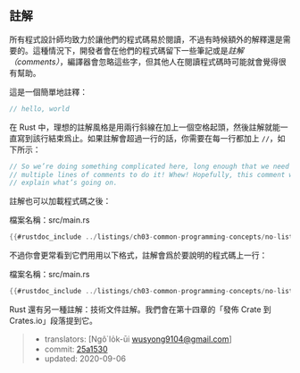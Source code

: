 ## 註解

所有程式設計師均致力於讓他們的程式碼易於閱讀，不過有時候額外的解釋還是需要的。這種情況下，開發者會在他們的程式碼留下一些筆記或是*註解（comments）*，編譯器會忽略這些字，但其他人在閱讀程式碼時可能就會覺得很有幫助。

這是一個簡單地註釋：

```rust
// hello, world
```

在 Rust 中，理想的註解風格是用兩行斜線在加上一個空格起頭，然後註解就能一直寫到該行結束爲止。如果註解會超過一行的話，你需要在每一行都加上 `//`，如下所示：

```rust
// So we’re doing something complicated here, long enough that we need
// multiple lines of comments to do it! Whew! Hopefully, this comment will
// explain what’s going on.
```

註解也可以加載程式碼之後：

<span class="filename">檔案名稱：src/main.rs</span>

```rust
{{#rustdoc_include ../listings/ch03-common-programming-concepts/no-listing-24-comments-end-of-line/src/main.rs}}
```

不過你會更常看到它們用用以下格式，註解會爲於要說明的程式碼上一行：

<span class="filename">檔案名稱：src/main.rs</span>

```rust
{{#rustdoc_include ../listings/ch03-common-programming-concepts/no-listing-25-comments-above-line/src/main.rs}}
```

Rust 還有另一種註解：技術文件註解。我們會在第十四章的「發佈 Crate 到 Crates.io」段落提到它。

> - translators: [Ngô͘ Io̍k-ūi <wusyong9104@gmail.com>]
> - commit: [25a1530](https://github.com/rust-lang/book/blob/25a1530ccbf0a79c8df2920ee2af8beb106122e8/src/ch03-04-comments.md)
> - updated: 2020-09-06